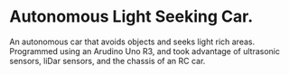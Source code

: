 # Autonomous Light Seeking Car.

An autonomous car that avoids objects and seeks light rich areas. Programmed using an Arudino Uno R3, and took advantage of ultrasonic sensors, liDar sensors, and the chassis of an RC car.

